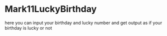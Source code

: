 # Mark11LuckyBirthday
here you can input your birthday and lucky number and get output as if your birthday is lucky or not
